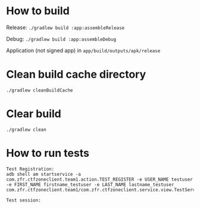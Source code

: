 # How to build

Release: `./gradlew build :app:assembleRelease`

Debug: `./gradlew build :app:assembleDebug`

Application (not signed app) in `app/build/outputs/apk/release`

# Clean build cache directory

`./gradlew cleanBuildCache`

# Clear build

`./gradlew clean`



# How to run tests
```
Test Registration:
adb shell am startservice -a com.zfr.ctfzoneclient.team1.action.TEST_REGISTER -e USER_NAME testuser -e FIRST_NAME firstname_testuser -e LAST_NAME lastname_testuser com.zfr.ctfzoneclient.team1/com.zfr.ctfzoneclient.service.view.TestService

Test session:


```